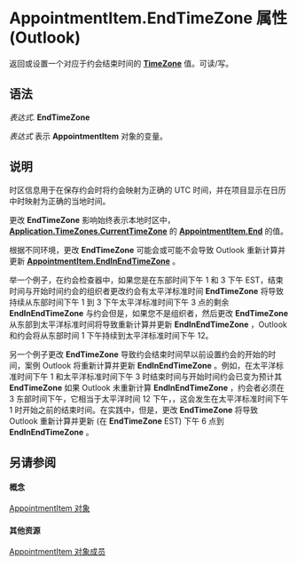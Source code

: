 
# AppointmentItem.EndTimeZone 属性 (Outlook)

返回或设置一个对应于约会结束时间的  **[TimeZone](b27da70d-e545-cc13-9529-cfd327ab7a7c.md)** 值。可读/写。


## 语法

 _表达式_. **EndTimeZone**

 _表达式_ 表示 **AppointmentItem** 对象的变量。


## 说明

时区信息用于在保存约会时将约会映射为正确的 UTC 时间，并在项目显示在日历中时映射为正确的当地时间。

更改 **EndTimeZone** 影响始终表示本地时区中， **[Application.TimeZones.CurrentTimeZone](edd88919-3afb-1896-ffcc-f0de21035a5f.md)** 的 **[AppointmentItem.End](ce40f8ef-224e-2a64-fe78-cf4ae42be822.md)** 的值。

根据不同环境，更改 **EndTimeZone** 可能会或可能不会导致 Outlook 重新计算并更新 **[AppointmentItem.EndInEndTimeZone](9fec38c1-3cd1-d428-4d51-48e01954ee03.md)** 。

举一个例子，在约会检查器中，如果您是在东部时间下午 1 和 3 下午 EST，结束时间与开始时间约会的组织者更改约会有太平洋标准时间 **EndTimeZone** 将导致持续从东部时间下午 1 到 3 下午太平洋标准时间下午 3 点的剩余 **EndInEndTimeZone** 与约会但是，如果您不是组织者，然后更改 **EndTimeZone** 从东部到太平洋标准时间将导致重新计算并更新 **EndInEndTimeZone** ，Outlook 和约会将从东部时间 1 下午持续到太平洋标准时间下午 12。

另一个例子更改 **EndTimeZone** 导致约会结束时间早以前设置约会的开始的时间，案例 Outlook 将重新计算并更新 **EndInEndTimeZone** 。例如，在太平洋标准时间下午 1 和太平洋标准时间下午 3 时结束时间与开始时间约会已变为预计其 **EndTimeZone** 如果 Outlook 未重新计算 **EndInEndTimeZone** ，约会者必须在 3 东部时间下午，它相当于太平洋时间 12 下午，，这会发生在太平洋标准时间下午 1 时开始之前的结束时间。在实践中，但是，更改 **EndTimeZone** 将导致 Outlook 重新计算并更新 (在 **EndTimeZone** EST) 下午 6 点到 **EndInEndTimeZone** 。


## 另请参阅


#### 概念


[AppointmentItem 对象](204a409d-654e-27aa-643a-8344c631b82d.md)
#### 其他资源


[AppointmentItem 对象成员](c72c459d-6d3c-7a05-aa4a-b1b767ddc0b2.md)